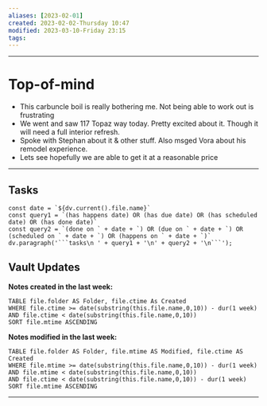```yaml
---
aliases: [2023-02-01]
created: 2023-02-02-Thursday 10:47
modified: 2023-03-10-Friday 23:15
tags: 
---
```


---

# Top-of-mind
- This carbuncle boil is really bothering me. Not being able to work out is frustrating
- We went and saw 117 Topaz way today. Pretty excited about it. Though it will need a full interior refresh.
- Spoke with Stephan about it & other stuff. Also msged Vora about his remodel experience.
- Lets see hopefully we are able to get it at a reasonable price

---

## Tasks
```dataviewjs
const date = `${dv.current().file.name}`
const query1 = `(has happens date) OR (has due date) OR (has scheduled date) OR (has done date)`
const query2 = `(done on ` + date + `) OR (due on ` + date + `) OR (scheduled on ` + date + `) OR (happens on ` + date + `)`
dv.paragraph('```tasks\n ' + query1 + '\n' + query2 + '\n```');
```

## Vault Updates

**Notes created in the last week:**

``` dataview
TABLE file.folder AS Folder, file.ctime As Created
WHERE file.ctime >= date(substring(this.file.name,0,10)) - dur(1 week) AND file.ctime < date(substring(this.file.name,0,10))
SORT file.mtime ASCENDING
```

**Notes modified in the last week:**

``` dataview
TABLE file.folder AS Folder, file.mtime AS Modified, file.ctime AS Created
WHERE file.mtime >= date(substring(this.file.name,0,10)) - dur(1 week)
AND file.mtime < date(substring(this.file.name,0,10))
AND file.ctime < date(substring(this.file.name,0,10)) - dur(1 week)
SORT file.mtime ASCENDING
```
---
